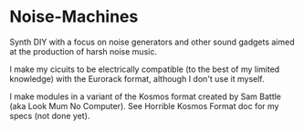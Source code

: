 # Noise-Machines
Synth DIY with a focus on noise generators and other sound gadgets aimed at the production of harsh noise music.

I make my cicuits to be electrically compatible (to the best of my limited knowledge) with the Eurorack format, although I don't use it myself.

I make modules in a variant of the Kosmos format created by Sam Battle (aka Look Mum No Computer). See Horrible Kosmos Format doc for my specs (not done yet).
